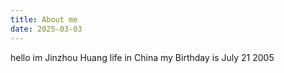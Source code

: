 ```yaml
---
title: About me
date: 2025-03-03
---
```

hello im Jinzhou Huang life in China my Birthday is July 21 2005

